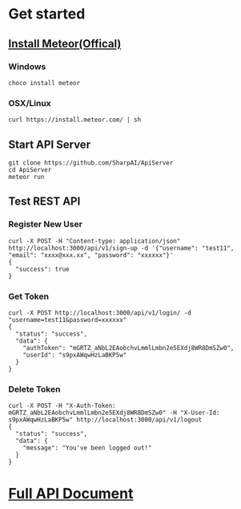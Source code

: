 # Get started

## [Install Meteor(Offical)](https://www.meteor.com/install)
### Windows
```
choco install meteor
```
### OSX/Linux
```
curl https://install.meteor.com/ | sh
```
## Start API Server
```
git clone https://github.com/SharpAI/ApiServer
cd ApiServer
meteor run
```
## Test REST API

### Register New User
```
curl -X POST -H "Content-type: application/json" http://localhost:3000/api/v1/sign-up -d '{"username": "test11", "email": "xxxx@xxx.xx", "password": "xxxxxx"}'
{
  "success": true
}
```
### Get Token
```
curl -X POST http://localhost:3000/api/v1/login/ -d "username=test11&password=xxxxxx"
{
  "status": "success",
  "data": {
    "authToken": "mGRTZ_aNbL2EAobchvLmmlLmbn2e5EXdj8WR8DmSZw0",
    "userId": "s9pxAWqwHzLaBKP5w"
  }
}
```
### Delete Token
```
curl -X POST -H "X-Auth-Token: mGRTZ_aNbL2EAobchvLmmlLmbn2e5EXdj8WR8DmSZw0" -H "X-User-Id: s9pxAWqwHzLaBKP5w" http://localhost:3000/api/v1/logout
{
  "status": "success",
  "data": {
    "message": "You've been logged out!"
  }
}
```

# [Full API Document](API.md)
